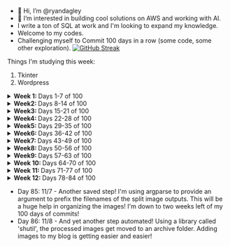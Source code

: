 - 👋 Hi, I’m @ryandagley
- 👀 I’m interested in building cool solutions on AWS and working with AI.
- I write a ton of SQL at work and I'm looking to expand my knowledge.  
- Welcome to my codes.
- Challenging myself to Commit 100 days in a row (some code, some other exploration).
[![GitHub Streak](https://streak-stats.demolab.com/?user=ryandagley)](https://git.io/streak-stats)

Things I'm studying this week:
1. Tkinter
2. Wordpress
   
<!---
ryandagley/ryandagley is a ✨ special ✨ repository because its `README.md` (this file) appears on your GitHub profile.
You can click the Preview link to take a look at your changes.
--->
<details>
   <summary> <strong> Week 1: </strong> Days 1-7 of 100</summary>
   
* Day 1: Aug 15 Wrote an OpenAI API connector.
* Day 2: Wrote an outline for OpenAI text summarization script.  Added some SQL for writing a table with dummy data.
* Day 3: I learned to write an AWS Lambda function that checks for S3 objects older than 7 days and e-mails me a list.  I was specifically curious to learn how to use S3 objects with s3.list_objects_v2.
* Day 4: I learned to deploy Day 3's Lambda function to AWS via CDK (not pushed).  This required guidance of a seasoned engineer who taught me how to structure my applications to use environment variables.
* Day 5: Continued focus on using environment variables with a Python CDK application.  I'm also having general difficulty with my Docker installation so will continue another day without pushing changes.  I'm gathering some questions to ask my engineering mentors when I see them this week.
* Day 6: Wrote a CDK application for creating S3 buckets.  I spent some time learning about deploying with "cdk deploy" and "npx".  I'm learning to be cautious about what I commit to Github with CDK as it seems it could be fairly easy to expose resources to the public that I would not want to.
* Day 7: Thrilled that I've completed a one week streak on commits!  Today I built the start of a portfolio page for my projects using HTML, CSS, and JavaScript.  This will be the visual home for my ongoing projects.  In doing this I learned a little bit about the visual aspects of building a website to include playing a movie in the background and a button to turn music on and off.  At some point I'll want to host it on AWS and deploy using CDK (or similar).

</details>

<details>
   <summary> <strong> Week2: </strong> Days 8-14 of 100</summary>
   
* Day 8: Looking back on the past week, I'm realizing that I'm all over the place.  I think this is reflective of how things go at work.  I will benefit from planning out projects a bit more.  I've pushed a project proposal to my portfolio project to guide my next steps.
* Day 9: I just added a Github Stats widget and I'm graded with a C!  I've written some project plans for my portfolio project.
* Day 10: I'm planning the architecture for my portfolio project and leaning toward next.js.  I'm also writing some tests in python to test my SQL queries at work.
* Day 11 / Aug 25 2023: I've decided on my front and backend technologies for the portfolio site. Using next.js and tailwind, I've started to build the front-end.
* Day 12: I've learned to add a second component to my next.js front end.  It's as simple as importing the page from another folder.  Next is pleasantly easy to work with for what I'm building.
* Day 13: I've added a couple more components to the site.  I learned about creating creating grids and got in some logo design practice in Canva.
* Day 14: Two weeks already!  Today I learned to make a hovering box with a link of my Next.js site.  A small feat, but looks great!  This is also Day 7 of my project plan: https://github.com/ryandagley/portfolio_site/blob/main/docs/Project%20Plan.pdf  I'm building this a little bit different than planned as I'm concerned that I did not leave myself enough time to build some of the larger components of this project, but I am definitely ahead of schedule!  I learned a few more things like smooth-scrolling and how to create the outline of a contact form.

</details>

<details>
   <summary> <strong> Week3: </strong> Days 15-21 of 100</summary>

* Day 15: Learned to build collapse and navigate functionality on my website's mobile menu.  This is coming along well!  I had a long commute today so I watched a few tutorials on using CDK to deploy a CI/CD pipeline for S3 hosted static websites.
* Day 16: Added a page specific to my Mycologeek project in the portfolio website.  I'm quickly learning that I don't really have many projects to showcase outside of work.
* Day 17: I learned a bit more about passing variables from the CDK context throughout the app.  One instance was passing a cron dictionary.  On my website, I built some buttons and made some progress on the CDK.  I'm using Typescript which is new for me.
* Day 18:  September 1st!  And day 11 of my portfolio project plan.  I'm certain that I'll have that part of the plan complete, but using a different framework.  That said, I'm now at the point where on the CDK side of things, I want to obfuscate my info like account number in ARNs.  I'll need to dive into what's risky here.
* Day 19: Big day ahead of me outside of code so I snuck in some quick updates.  I'm learning to pay attention to responsive design - it has become a bit of a habit to make sure my project will show up well on mobile devices.  That's good because responsive design is what I have scheduled for the next 3 days of commits!  I've also been doing some reading on Headless Wordpress as a potential solution to adding a blog.  
* Day 20:  More work on the CDK.  I learned how to use Codestar to connect Github to CodePipeline.
* Day 21:  I hear it takes 21 days to create a new habit and here I am!  What a good Day 21 it has been.  I've just completed build the CDK for my portfolio website.  It creates a CICD pipeline and an S3 bucket.  I am running into a deployment failure however, but I'm going to call this a WIN!!!  The deployment failure appears to be some account-level restriction I have on CodeBuild.  I really wanted to see my site deployed to S3, but I'll have to practice patience.  In the meantime, I'll dive further into understanding headless wordpress or other blogging options. - Late update for Day 21: I've been diving into some tutorials using Apollo/GraphQL with Wordpress.  UPDATE: Lessons learned - passing environment variables through the Amplify console works!

</details>

<details>
   <summary> <strong> Week4: </strong> Days 22-28 of 100</summary>
   
* Day 22: Added a resume component to the portfolio website, but I'm still waiting on AWS to increase my CodeBuild service limit.  Not sure why it's at 0.  I followed a great tutorial last night about headless wordpress with next.js, but it has be rethinking my architecture.  Should I build a blog as a separate app or not?  While waiting on AWS, I decided to use Amplify instead and that takes care of my basic use-case here.  The website does load, but for some reason, the images don't.
* Day 23: It has been a busy day at work, but got a little bit of work done during lunch today.  In messing around with the Amplify console, I've now got one github repo deploying to my main domain for the portfolio site and the blog repo writing to a subdomain.  I've learned a lot of ways it won't work and this is the first way that it has.  I may want to revisit this later, but for now I am satisfied.
* Day 24:  I'm getting into the weeds on my blog's amplify deployment.  Everything builds fine locally, but when pushing to Amplify, my environment variables can't be defined.  I've tried a few different ways now and same failure each time.  I'm glad I got ahead of schedule on this because this is a tricky one!
* Day 25: I learned that environment variables can be provided via the Amplify console and my deployment was successful.  I have a lot to learn about SSR because the site doesn't update when a new blog post is published, instead it needs a new deployment!  
* Day 26: I quickly put together an image gallery website following an HTML/CSS tutorial.  I have today and tomorrow to finish up my project showcase pages on the portfolio site before focusing on fixing the blog.  I also have another fun project idea in the works, but don't want to commit too much time to it until I've made sufficient progress on my existing projects.
* Day 27: I built a new Next.js website, mostly from scratch!  Today I learned that capitlization in filenames is not only important, but requires specific handling in Git in order to update the name in the repo.  I spent a lot of time chasing down a problem in my code, when it was a problem of capitlization!  I have a migraine today so even though I'm excited to work on my projects, I probably need to rest up.  I'll be a day behind on finishing touches for my portfolio's project section.
* Day 28: Feeling under the weather today so making a small edit to my Nihonga page, making it less political.  And that might wrap up week 4!  Felt better in the evening so made significant updates to AI Nihonga page.  Learned a lot about CSS today in trying to make the site look how I want it to.  

</details>

<details>
   <summary> <strong> Week5: </strong> Days 29-35 of 100</summary>

* Day 29: 4 weeks complete!  Starting the day off with a small spelling correction before my commute.  Saw that my new site looks odd on Firestick's Prime Silk Browser.  I'm wondering if that's even worth exploring in the responsive space.  UPDATE: it turns out it wasn't just the silk browser and I've had a lot to learn about responsive design.  I think I've fixed it for the most part, but I'm going to call my Nihonga site a good start and not a finished product.
* Day 30:  Wow!  30 days challenge complete!  That feels good!  However, my latest coding project is not going well.  Everything is fine locally, but once deployed via Amplify, I get errors and 500s.  I guess I'll have a lot to learn in troubleshooting this.  Perhaps my first rollback.  We'll see.  
* Day 31: After many attempts, it's time to suck it up and rollback my commits.  UPDATE:  I've rolled back everything to even the first build.  I've even created a new Amplify app with an earlier working build.  Something has gone wrong and I'm thinking of starting from scratch.  I deployed a minor update to my software portfolio site just for a quick sanity check and I'm thankful that didn't fail either.  So far, this has been the most challenging day of my 100 day challenge.  My vacation from work starts tomorrow so I think I'll go enjoy my night.
* Day 32: I've rebuilt my entire site from scratch in a new repo and deprecated the old one.  I still don't know the root cause of the failure so I'm going to assume it was on the AWS side of things.  Lessons learned: 1.) I want to add a stage before prod so I don't suffer downtime again.  2.) I need to add better testing methods.  That said, I now have an fairly straightforward path to making smaller updates throughout my vacation.
* Day 33: Fixed some styling issues throughout my Nihonga site and sent it to my sister and brother-in-law.  Let's call that "acceptance testing."  They thought it looked pretty good.  I'm putting my new and cautious testing/deployment method into practice.  I'm now thinking of using some type of content delivery technology since I don't think it makes sense to keep coding in new images.
* Day 34: A quick and simple edit this morning to AI Nihonga to add an image.  I was up last night in bed reading about Stable Diffusion so I'm installing a local version now to see how capable my home machine is.  I'm interested in training my own models!
* Day 35: Another quick addition to my Nihonga site.  I got Stable Diffusion to run locally on my computer and today I loaded my first image using that.  I learned some Inpainting and a few things about writing prompts.

</details>

<details>
   <summary> <strong> Week6: </strong> Days 36-42 of 100</summary>
   
* Day 36:  September 19th.  I started on August 15th and I feel that I've really developed myself in this time.  This morning I made another addition to the Nihonga site and I'm exploring prompts for AI generation a bit more.  Today, I'm meeting with my nephew (high school senior) to discuss potential careers.  I'm taking a little trip tomorrow so I'm going to learn how to make a commit from my phone as to not break my awesome streak!
* Day 37: Made an update using my phone today!  I just made a direct change to github.  I did not enjoy the experience, but I don't have a good laptop to take with me.  It seems good time to budget for one.
* Day 38: Quick bug fix this morning.  Still working from my phone.  Im going to learn about extending images using Stable Diffusion today.
* Day 39: 9/22 - Added AI Nihonga as a project to my portfolio, but not available yet.
* Day 40: 9/23 It seems that I had some bad routing in my code and the portfolio website also gives 500s.  This is exactly what happened with the Nihonga site before.  I had to deploy everything from scratch in a new Amplify app to fix it last time.  I hope I don't have to do that again.  I believe this is a problem with Amplify over my code.
* Day 41: 9/24 Tried a few corrections to make the portfolio website work.  It didn't.  I assume I'll need to rebuild the whole thing again here soon, but not today.  I think I'll start searching for a new framework that works well with amplify since I don't think NextJS is it.
* Day 42: 9/25 Today's focus was on understanding LoRAs in Stable Diffusion.  Didn't work on code outside of work today, just prompts.  UPDATE: Downgrading my websites Next version appears to have fixed my issue for now.  Amplify seems to be an all around difficult product to use for hosting NextJS sites as this is the second time I've dealt with this issue in a month. UPDATE: I've set up a reCAPTCHA, but haven't done anything with it yet.  Needed some rest to avoid burnout. UPDATE: Felt like adding some details to one of my project pages.  Can't figure out a logo design that I like.

</details>

<details>
   <summary> <strong> Week7: </strong> Days 43-49 of 100</summary>

* Day 43: 9/26 With 14 weeks left in the year, I find myself wanting to take some projects past the finish line.  I also feel the need to revisit my goals as an engineer.  There are clearly some types of projects I enjoy working on, and other projects that I don't.  I should pay more attention to that.  UPDATE: "Drudge through the drudgery."  I came home from work and created a ton of open Issues for my projects.  I then decided to start tackling them!  Tonight I learned how to build an e-mail button that obfuscates my email address to the Amplify environment variables.  This allows people to contact me, but cuts down on the bot spam (I hope!).  UPDATE 2:  Resolved some issues, but opened up many more.  Today has seen more contributions than any other day so far.  Done for the evening feeling satisfied in what I've accomplished.
* Day 44: 9/27 Looking back on my projects so far, I need to start leaning into the back-end, but having too much fun building front ends.  I'll start working on making my Portfolio's contact form functional.  I'm thinking Lambda, SES, and CAPTCHA will be included.
* Day 45: 9/28 Today is going to be a bit more visually focused.  I'm not thrilled with the images and logos I'm using across multiple projects.  I think I'll spend some time in Stable Diffusion and Canva tonight to add a bit more flavor to my websites.  My focus at work today was a bit more DevOps and SQL heavy.  I think I'll have a snippet of code to add to my SQL repo when I get home.
* Day 46: 9/29 I learn more about which NextJS problems caused deployment errors when they don't show in npm run dev.  That said, I've created a bit of a template for how I want my project pages to look.  I feel that my portfolio website is starting to work a lot better.  UPDATE:  I'm excited that tomorrow, I will have made commits for a full calendar month!  This practice sure has helped me to start looking at my career in software engineer a little differently.  I really am grasping the power of practice.  Yesterday, I started listening to the Pragmatic Programmer audiobook.
* Day 47: 9/30 Today's focus was on making my web portfolio feel more complete.  I've finally got some logos that I feel better about and added some functionality with responsive design in mind.  My coworker the other day pointed out that my main focus on these sites appear to be web design over front-end engineering so that's got me thinking about some projects (also gave me a little bit of imposter syndrome, but that's ok).  I've got a wedding to go to!  I'll have to deal with all that at another time.  UPDATE: I've transferred over my namesake DNS - my old provider still tried to bill me an additional $100.  Their excessive billing is a main reason for why I'm headed to AWS with my projects.  Also, as far as milestones go, this is my first full calendar month of commits!  My next milestone is in 2 days, the halfway mark.
* Day 48:  I've knocked out a ton of open issues on my web portfolio.  I feel like the site is started to capture more of what I want to present.  I'm looking forward to getting to the point where my focus shifts over to the smaller projects that the portfolio is meant to showcase!  
* Day 49:  I've got a touch of the Covid, but spent a little bit of time figuring out some problems with Lightsail.  I learned to apply HTTPS to my wordpress instance, but I still have not been able to figure out why images don't load in my blog posts.  It's a tricky one!

</details>

<details>
   <summary> <strong> Week8: </strong> Days 50-56 of 100</summary>
* Day 50: 10/3 Still ill.  I've decided to build a workaround to my headless wordpress issue in the meantime by making sure that my blog looks good as a standalone wordpress instance.  https://dagleyblog.com is now live.  Anyway!  Day 50!  I'm halfway to my goal.  This is really excellent.  I feel like I've learned a lot on the way, but I'm also uncovering how much I don't know.  In this second half of the streak, I'll need to fix my bugs and I plan to get Mycologeek going again starting with a new deployment plan.
* Day 51: 10/4 As a matter of practice, I used Amazon Lightsail and Route 53 today to route a new wordpress blog to a HTTPS DNS.  This involves updating namespaces, grabbing a static IP, and finally setting up HTTPS in Bitnami.  At work, I wrestled with some SQL - in SQL, I use "HAVING" far less frequently than just about anything else.  However, "HAVING" was a big reason for why I didn't pass an interview many years ago.  Now that the work day is wrapping up, I wonder what I'll get into tonight.
* Day 52: 10/5 - Did a bit of lunchtime coding.  I've been using AI to generate images that are in grids of 4.  I was splitting these manually and wasting time so I learned to build a tool to split them using Python and the Pillow library.  It's in my image-tools repo.  I forgot to update last night, but started using Github Actions to try to deploy to Elastic Beanstalk for Mycologeek.  I'm running into problems, but I'll get there.  I'll probably put it down until the weekend though.
* Day 53: 10/6 - Last night I watch a few videos about what's possible using generative AI.  I'm so fascinated by it!  From making music videos to fake influencers, I'm intrigued.  As for this morning, I have a little bit of time before work so I want to build an interactive mode for yesterday's image splitter.  It essentially opens a window to allow me to select the image I want to split.  This is my first exploration into tkinter and I'm learning to respect what it takes to build a visual product from code!
* Day 54: 10/7 - I've got a big day ahead of me so only a small code change today.  I'll be out in the world searching for mushrooms and inspiration for my projects (I can't let AI do everything!).  UPDATE: In the image splitting tool I had a hard time seeing the images I was working with so made a percentage based thumbnail.
* Day 55: 10/8 - Another small change (bug fixes) so far today as I've made myself more busy than intended.  While I feel a little bit of guilt about it, if this is streak is going to work, then anything has to count!  I typically come back later anyway once I have more time in my day.
* Day 56: 10/9 and closing out Week 8!  Had a tough time figuring out how to correct highlight a selected imagine in my python image splitter app.  I realized that I kept trying to highlight a thumbnail image before it was resized.  

</details>

<details>
   <summary> <strong> Week9: </strong> Days 57-63 of 100</summary>
* Day 57: 10/10 - Made my image splitting app a little more user-friendly with a multi-select and deselect handling.  It's interesting to me that everything needs to be accounted for in building this.  From selecting images to adding a scrollbar, nothing is just done for me.  I'm there's a library that handles that, but doing it the harder way gets me thinking.  That said, this afternoon I'm dealing with a spot of imposter syndrome again.  I wonder what it is.  Who is expecting me to have made more progress?  I think that's something to explore.
* Day 58: 10/11 - Added a Deselect Function to the Image Splitting app.  I thought it would be a matter of resetting the entire app, but learned that it made more sense to just clear the list of selected images and delete the highlights.  I've taken this app further than I had really planned to.
* Day 59: 10/12 - I wanted to try something new today so I came home and put together a quick python application for training me on learning the notes on the guitar neck quickly.  The application gives a Note, then gives a few seconds before showing multiple locations of that note.  I think I'll expand on this.
* Day 60: 10/13 - I can't believe we're at 60 days already!  2 months of daily commits!  Today I learned a little bit more about Tkinter and blocking functions.  In my Guitar Neck Training application, I wanted to start showing the Notes/Answers in a GUI instead of the terminal.  Everything was looking good, but I couldn't move the window around which was annoying.  I learned about Tkinter's "after" which allowed me to move it around.  I like this so far, but I'll have to go and add more positions to the fingerboard mapping.  I'm also thinking of adding some features to allow selective string training too.  It's Friday the 13th in October!  Be safe out there!
* Day 61: 10/14 - I was excited to test out my guitar neck training app and found that I had entered a ton of incorrect mappings!  Shows how that I probably need to do a bit more testing before pushing.
* Day 62: 10/15 - Continued with a few more updates to the mapping.  I'm thinking of abstracting the note_mapping away from the main application for better organization.
* Day 63: 10/16 - I moved the notes of the guitar neck trainer into its own file.  I also corrected an inconsistency in note sizing.  I'm having a challenging time pausing on just the Note part of the app, but it otherwise seems to work on the response.  I can live with it for now - I am using it in my guitar practice!  And so far, that's a wrap for Week 9!  6 weeks to goal!

</details>

<details>
   <summary><strong> Week 10: </strong> Days 64-70 of 100</summary>
* Day 64: 10/17 - I don't have a lot of patience for working on my application today so I quickly created cancel functionality for the guitar app.  I couldn't figure out why tk destroy wasn't the right way to go, but used window.quit() instead and it worked fine.  I explored some options for if I wanted to host this app on AWS.  I'm considering a container on Fargate.
* Day 65: 10/18 - I created a Dark Mode toggle for the guitar app.  It was a bit frustraing knowing to set the background color of the label and the window.  I fell down some highlight text rabbit hole, but the solution was just to configure the background for both the window and the label.  My boss asked about my interest in becoming an SDE today.
* Day 66: 10/19 - I supposed sometime between today and tomorrow, I'm 2/3 to my goal of 100 consistent days!  Today at work, I'm diving deep into the world of AWS Step Functions.  Unfortunately, I'm not build anything, but I'm running tests that consist of many state machines in sequence.  I'll probably be doing a lot more of this in the short-term.
* Day 67: 10/20 - I am solidly in the final 1/3 of this experiment.  What did the first 2/3s teach me?  For one, I have a lot of ideas that I want to explore and that I also lack some focus on what I want to do with my skills.  Second, is that consistent work toward a goal will get you closer to reaching that goal much more than only working on it when you have the motivation.  Working at something consistently removes time as an issue so you learn to enjoy the process.  So for today's commit, I wanted to limit the guitar trainer to just a few notes before closing.  This is the lay some groundwork for allowing the user to define how long they want to test.  
* Day 68: 10/21 I only have time for a quick update today.  I learned about Tkinter's simpledialog which is a module that provide an easy way to display messages and have the user submit input.  I add an input to limit how many rounds a user want to be tested on the guitar training app.  I've introduced a small counting issue by doing that, but I'll address that next.
* Day 69: 10/22 On the guitar app, addressed the counting issue and I'm working on refactoring and moved the stop_app function to its own module.  I was stumbling on this as I was forgetting to import Tkinter into the new module and the errors I got were completely ambiguous.  Busy day ahead of me, but maybe I'll find time to revisit today.
* Day 70: 10/23 I needed a password protection script for Windows since my options to do so were grayed out so I wrote one up using a 7zip library.  It's a bit on-the-nose, but it does its job.  I think that'll wrap up week 10!

</details>

<details>
   <summary><strong> Week 11: </strong> Days 71-77 of 100</summary>
* Day 71: 10/24 I wrote a quick python script to take a copy/pasted CSV result from Datagrip and converts it to a markdown table.  I was creating this manually at work and decided it was time to automate it.
* Day 72: 10/25 I used the above script for work and realized that ID numbers were also getting commas so I updated it.  I was challenged on the purpose of this script by an engineer at work since one could just copy to markdown in our chosen IDE, but that doesn't apply commas making it harder to read.  I'm learning that sometimes I'll need to be a strong advocate for what I do.  Tomorrow is another day!
* Day 73: 10/26 Really challenging day at work with a shift in priorities!  That said, I still found some time to code tonight, but finding an annoying issue with my CSV to Markdown script.  I need to better handle for null values and it seems to intermittently detect when a value is null.  I'm trying to do a string modification on it and I believe at this point that's the wrong path.  I'm sure I'll have it figured out this weekend.
* Day 74: 10/27 Today is my birthday so I had the grim idea to write a countdown clock to when I turn 76, the average life expectancy of an American man.  I pondered the thought that "we are what we repeatedly do."  I'm grateful to be putting in the effort now to explore my creativity through code.  I think I'm getting faster at going from concept to working model for simple scripts.
* Day 75:  3 quarters done!  Speaking of progress, I created a progress bar GUI to show how much life left in percentage until I'm 76.  Apparently, I have about 46% of life left to live.  Nice!  I also clean up my code a bit from yesterday, I realize that had confused time elapsed with time remaining.  Don't ask me to be your doctor lol!  Now that I'm really feeling like I'm nearing the final stretch of 100 days, I'm wondering what I'll do after 100 days.  Maybe I'll take a week off and go for shorter streaks like 30 days at a time focused on specifics like Javascript, or maybe even Java!
* Day 76: 10/29 I'm learning a little more about Tkinter today.  Specifically drawing lines so I made vertical lines at the 10 year markers on the life progress bar application.
* Day 77: 10/30 More Tkinter work today.  I built a birthdate selection window with dropdowns.  I'm struggling to use the output of this window as an input into the next, but I'll figure it out.  Wow!  And that's week 11.  I feel as if I couldn't put as much time into coding this week, but glad I got it done nonetheless!

</details>

<details>
   <summary><strong> Week 12: </strong> Days 78-84 of 100</summary>
* Day 78: 10/31 Halloween!  Going out tonight so had to do a quick lunchtime commit!  I added a little bit of functionality to my percentage calculator.  It now has a text menu and can calculate percentages two ways.  I also tried to work with Tkinter on a Mac and found that it does not work how it does on PC.  That's concerning.
* Day 79: 11/1 - I can't believe it's November already!  I started this in August.  Today, I added a third function to my percentage calculator.  It was not necessarily challenging, but it is something that I will use all the time.  Since the start of this challenge image-splitting application is one that I've used everyday!  It's satisfying to build and use your own tools.
* Day 80: 11/2 - Day 80, 80% done!  In honor of this milestone, I added a Pareto 80/20 calculation to my percentage calculator on my lunch break.  I've been busy these days so doing a little bit of coding at lunch is how it has to go.  I'm probably not gaining much in terms of new coding skills, but it keeps the habit going and my head in the game!  20 days to go!
* Day 81: 11/3 - Did a quick OOP refactor on my percentage calculator.
* Day 82: 11/4 - Low on time today so I updated my image-splitter script to simplify output names, then I start moving on to trying to build a metronome.  I'm having difficulty getting python audio to work so will need to come back to that one.
* Day 83: 11/5 - In the image-splitter script yesterday I ended up pushing a bug.  When more than 1 image was in the input, because the output was not unique, it kept overwriting the files.  I have corrected that issue in today's commit.
* Day 84: 11/6 - I don't know why I didn't think of this sooner, but I'm writing the output images of my image splitting script to a folder based on the date.  This will save me some manual work when I build my blog posts!

</details>
   
* Day 85: 11/7 - Another saved step!  I'm using argparse to provide an argument to prefix the filenames of the split image outputs.  This will be a huge help in organizing the images!  I'm down to two weeks left of my 100 days of commits!
* Day 86: 11/8 - And yet another step automated!  Using a library called 'shutil', the processed images get moved to an archive folder.  Adding images to my blog is getting easier and easier!
